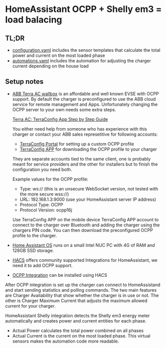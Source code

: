 # HomeAssistant OCPP + Shelly em3 = load balacing

## TL;DR
- [configuration.yaml](configuration.yaml) includes the sensor templates that calculate the total power and current on the most loaded phase
- [automations.yaml](automations.yaml) includes the automation for adjusting the charger current depending on the house load

## Setup notes
- [ABB Terra AC wallbox](https://new.abb.com/ev-charging/terra-ac-wallbox) is an affordable and well known EVSE with OCPP support.
  By default the charger is preconfigured to use the ABB cloud service for remote management and Apps. Unfortunately changing the OCPP server to your own needs some extra steps.
  
  [Terra AC: TerraConfig App Step by Step Guide](https://library.e.abb.com/public/013efbe844a94afea2d989eb4291f9ed/TerraConfigApp%20Step%20by%20Step%20Guide.pdf)
  
  You either need help from someone who has experience with this charger or contact your ABB sales represetitive for following accounts: 
  * [TerraConfig Portal](https://abb.installer.chargedot.com) for setting up a custom OCPP profile
  * [TerraConfig APP](https://play.google.com/store/apps/details?id=com.abb.nebula) for downloading the OCPP profile to your charger

  They are separate accounts tied to the same client, one is probably meant for service providers and the other for installers but to finish the configuration you need both.
    
    Example values for the OCPP profile:
    * Type: ws:// (this is an unsecure WebSocket version, not tested with the more secure wss://)
    * URL: 192.168.1.3:9000 (use your HomeAssistant server IP address)
    * Protocol Type: OCPP
    * Protocol Version: ocpp16j
 
  Use TerraConfig APP on the mobile device TerraConfig APP account to connect to the charger over Bluetooth and adding the charger using the chargers PIN code. You can then download the preconfigured OCPP profile to the charger.
  
- [Home Assistant OS](https://www.home-assistant.io/installation/generic-x86-64) runs on a small Intel NUC PC with 4G of RAM and 128GB SSD storage.
- [HACS](https://hacs.xyz/docs/configuration/basic/) offers community supported Integrations for HomeAssistant, we need it to add OCPP support.
- [OCPP Integration](https://github.com/lbbrhzn/ocpp) can be installed using HACS

After OCPP integration is set up the charger can connect to HomeAssistand and start sending statistics and polling commands. The two main features are Charger Availability that show whether the charger is in use or not. The other is Charger Maximum Current that adjusts the maximum allowed current for your charger.

HomeAssistant Shelly integration detects the Shelly em3 energy meter automatically and creates power and current entities for each phase.
* Actual Power calculates the total power combined on all phases
* Actual Current is the current on the most loaded phase. This virtual sensors makes the automation code more readable.

